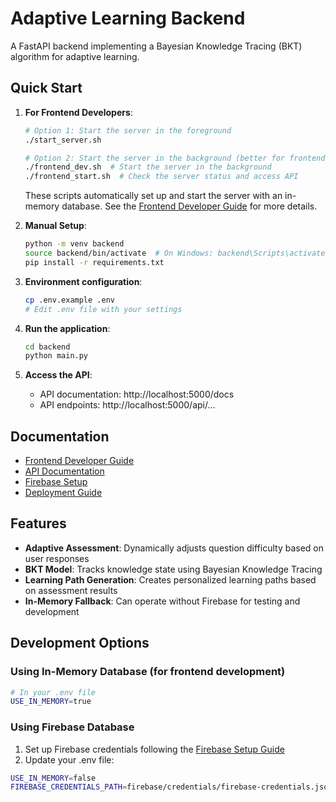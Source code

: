 # Adaptive Learning Backend

A FastAPI backend implementing a Bayesian Knowledge Tracing (BKT) algorithm for adaptive learning.

## Quick Start

1. **For Frontend Developers**:
   ```bash
   # Option 1: Start the server in the foreground
   ./start_server.sh
   
   # Option 2: Start the server in the background (better for frontend development)
   ./frontend_dev.sh  # Start the server in the background
   ./frontend_start.sh  # Check the server status and access API
   ```
   These scripts automatically set up and start the server with an in-memory database.
   See the [Frontend Developer Guide](docs/frontend-guide.md) for more details.

2. **Manual Setup**:
   ```bash
   python -m venv backend
   source backend/bin/activate  # On Windows: backend\Scripts\activate
   pip install -r requirements.txt
   ```

3. **Environment configuration**:
   ```bash
   cp .env.example .env
   # Edit .env file with your settings
   ```

4. **Run the application**:
   ```bash
   cd backend
   python main.py
   ```

5. **Access the API**:
   - API documentation: http://localhost:5000/docs
   - API endpoints: http://localhost:5000/api/...

## Documentation

- [Frontend Developer Guide](docs/frontend-guide.md)
- [API Documentation](docs/api/README.md)
- [Firebase Setup](docs/firebase/README.md)
- [Deployment Guide](docs/deployment/README.md)

## Features

- **Adaptive Assessment**: Dynamically adjusts question difficulty based on user responses
- **BKT Model**: Tracks knowledge state using Bayesian Knowledge Tracing
- **Learning Path Generation**: Creates personalized learning paths based on assessment results
- **In-Memory Fallback**: Can operate without Firebase for testing and development

## Development Options

### Using In-Memory Database (for frontend development)

```bash
# In your .env file
USE_IN_MEMORY=true
```

### Using Firebase Database

1. Set up Firebase credentials following the [Firebase Setup Guide](docs/firebase/README.md)
2. Update your .env file:
```bash
USE_IN_MEMORY=false
FIREBASE_CREDENTIALS_PATH=firebase/credentials/firebase-credentials.json
```
